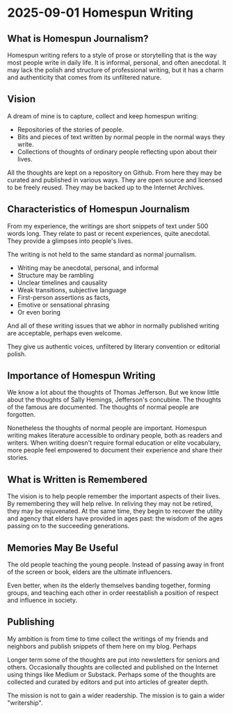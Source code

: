 # 2025-09-01 Homespun Writing


## What is Homespun Journalism?

Homespun writing refers to a style of prose or storytelling that is the way most people write in daily life. It is informal, personal, and often anecdotal. It may lack the polish and structure of professional writing, but it has a charm and authenticity that comes from its unfiltered nature.

## Vision

A dream of mine is to capture, collect and keep homespun writing:

* Repositories of the stories of people.
* Bits and pieces of text written by normal people in the normal ways they write.
* Collections of thoughts of ordinary people reflecting upon about their lives.

All the thoughts are kept on a repository on Github. From here they may be curated and published in various ways. They are open source and licensed to be freely reused. They may be backed up to the Internet Archives.


## Characteristics of Homespun Journalism

From my experience, the writings are short snippets of text under 500 words long. They relate to past or recent experiences, quite anecdotal. They provide a glimpses into people's lives.

The writing is not held to the same standard as normal journalism.

* Writing may be anecdotal, personal, and informal
* Structure may be rambling
* Unclear timelines and causality
* Weak transitions, subjective language
* First-person assertions as facts,
* Emotive or sensational phrasing
* Or even boring

And all of these writing issues that we abhor in normally published writing are acceptable, perhaps even welcome.

They give us authentic voices, unfiltered by literary convention or editorial polish.

## Importance of Homespun Writing

We know a lot about the thoughts of Thomas Jefferson. But we know little about the thoughts of Sally Hemings, Jefferson's concubine. The thoughts of the famous are documented. The thoughts of normal people are forgotten.

Nonetheless the thoughts of normal people are important. Homespun writing makes literature accessible to ordinary people, both as readers and writers. When writing doesn't require formal education or elite vocabulary, more people feel empowered to document their experience and share their stories.

## What is Written is Remembered

The vision is to help people remember the important aspects of their lives. By remembering they will help relive. In reliving they may not be retired, they may be rejuvenated. At the same time, they begin to recover the utility and agency that elders have provided in ages past: the wisdom of the ages passing on to the succeeding generations.

## Memories May Be Useful

The old people teaching the young people. Instead of passing away in front of the screen or book, elders are the ultimate influencers.

Even better, when its the elderly themselves banding together, forming groups, and teaching each other in order reestablish a position of respect and influence in society.

## Publishing

My ambition is from time to time collect the writings of my friends and neighbors and publish snippets of them here on my blog. Perhaps

Longer term some of the thoughts are put into newsletters for seniors and others. Occasionally thoughts are collected and published on the Internet using things like Medium or Substack. Perhaps some of the thoughts are collected and curated by editors and put into articles of greater depth.

The mission is not to gain a wider readership. The mission is to gain a wider "writership".
